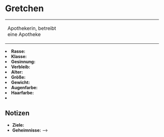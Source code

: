 # Gretchen

<primary-label ref="npc"/>

<secondary-label ref="faergria"/>

<secondary-label ref="escrigria"/>

<table>
<tr><td>
<p>
Apothekerin, betreibt eine Apotheke
</p>

</td><td width="300">
<!-- Edit here -->
<img src="gretchen.png" alt="" />
</td></tr>
</table>

<procedure title="Allgemeine Informationen">
<list columns="2">
<li><b>Rasse:</b> <a href="Folks.md" anchor=""></a></li>
<li><b>Klasse:</b> </li>
<li><b>Gesinnung:</b> </li>
<li><b>Verbleib:</b> </li>
</list>
</procedure>

<procedure title="Aussehen">
<list columns="3">
<li><b>Alter:</b> </li>
<li><b>Größe:</b> </li>
<li><b>Gewicht:</b> </li>
<li><b>Augenfarbe:</b> </li>
<li><b>Haarfarbe:</b> </li>
</list>
</procedure>

<procedure title="Beziehungen">
<list columns="2">
<li></li>
</list>
</procedure>

## Notizen

- **Ziele:** 
- **Geheimnisse:** 
-->